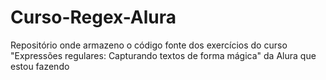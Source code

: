 # Curso-Regex-Alura
Repositório onde armazeno o código fonte dos exercícios do curso "Expressões regulares: Capturando textos de forma mágica" da Alura que estou fazendo

